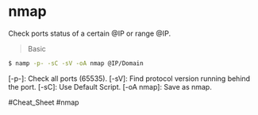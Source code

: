 # nmap
Check ports status of a certain @IP or range @IP.

> Basic
```bash
$ namp -p- -sC -sV -oA nmap @IP/Domain
```
[-p-]: Check all ports (65535).
[-sV]: Find protocol version running behind the port.
[-sC]: Use Default Script.
[-oA nmap]: Save as nmap.

#Cheat_Sheet #nmap
